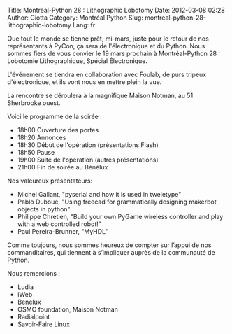 Title: Montréal-Python 28 : Lithographic Lobotomy
Date: 2012-03-08 02:28
Author: Giotta
Category: Montréal Python
Slug: montreal-python-28-lithographic-lobotomy
Lang: fr

Que tout le monde se tienne prêt, mi-mars, juste pour le retour de nos
représentants à PyCon, ça sera de l'électronique et du Python. Nous
sommes fiers de vous convier le 19 mars prochain à Montréal-Python 28 :
Lobotomie Lithographique, Spécial Électronique.

L'événement se tiendra en collaboration avec Foulab, de purs tripeux
d'électronique, et ils vont nous en mettre plein la vue.

La rencontre se déroulera à la magnifique Maison Notman, au 51
Sherbrooke ouest.

Voici le programme de la soirée :

-   18h00 Ouverture des portes
-   18h20 Annonces
-   18h30 Début de l'opération (présentations Flash)
-   18h50 Pause
-   19h00 Suite de l'opération (autres présentations)
-   21h00 Fin de soirée au Bénélux

</p>
Nos valeureux présentateurs:

-   Michel Gallant, "pyserial and how it is used in tweletype"
-   Pablo Duboue, "Using freecad for grammatically designing makerbot
    objects in python"
-   Philippe Chretien, "Build your own PyGame wireless controller and
    play with a web controlled robot!"
-   Paul Pereira-Brunner, "MyHDL"

</p>
Comme toujours, nous sommes heureux de compter sur l’appui de nos
commanditaires, qui tiennent à s’impliquer auprès de la communauté de
Python.

Nous remercions :

-   Ludia
-   iWeb
-   Benelux
-   OSMO foundation, Maison Notman
-   Radialpoint
-   Savoir-Faire Linux

</p>

